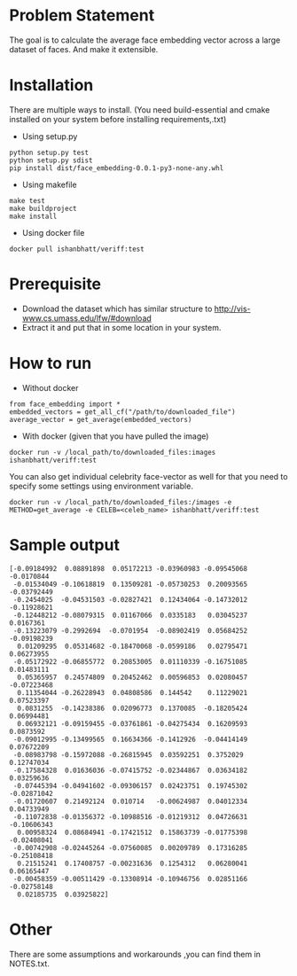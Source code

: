 # Problem Statement
The goal is to calculate the average face embedding vector across a large dataset of
faces. And make it extensible.

# Installation
There are multiple ways to install.
(You need build-essential and cmake installed on your system before installing requirements,.txt)

- Using setup.py
```
python setup.py test
python setup.py sdist
pip install dist/face_embedding-0.0.1-py3-none-any.whl
```
- Using makefile
```
make test
make buildproject
make install
```
- Using docker file
```
docker pull ishanbhatt/veriff:test
```

# Prerequisite
- Download the dataset which has similar structure to http://vis-www.cs.umass.edu/lfw/#download
- Extract it and put that in some location in your system.

# How to run
- Without docker
```
from face_embedding import *
embedded_vectors = get_all_cf("/path/to/downloaded_file")
average_vector = get_average(embedded_vectors)
```

- With docker (given that you have pulled the image)
```
docker run -v /local_path/to/downloaded_files:images ishanbhatt/veriff:test
```
You can also get individual celebrity face-vector as well for that you need to specify some settings using environment variable.
```
docker run -v /local_path/to/downloaded_files:/images -e METHOD=get_average -e CELEB=<celeb_name> ishanbhatt/veriff:test
```

# Sample output
```
[-0.09184992  0.08891898  0.05172213 -0.03960983 -0.09545068 -0.0170844
 -0.01534049 -0.10618819  0.13509281 -0.05730253  0.20093565 -0.03792449
 -0.2454025  -0.04531503 -0.02827421  0.12434064 -0.14732012 -0.11928621
 -0.12448212 -0.08079315  0.01167066  0.0335183   0.03045237  0.0167361
 -0.13223079 -0.2992694  -0.0701954  -0.08902419  0.05684252 -0.09198239
  0.01209295  0.05314682 -0.18470068 -0.0599186   0.02795471  0.06273955
 -0.05172922 -0.06855772  0.20853005  0.01110339 -0.16751085  0.01483111
  0.05365957  0.24574809  0.20452462  0.00596853  0.02080457 -0.07223468
  0.11354044 -0.26228943  0.04808586  0.144542    0.11229021  0.07523397
  0.0831255  -0.14238386  0.02096773  0.1370085  -0.18205424  0.06994481
  0.06932121 -0.09159455 -0.03761861 -0.04275434  0.16209593  0.0873592
 -0.09012995 -0.13499565  0.16634366 -0.1412926  -0.04414149  0.07672209
 -0.08983798 -0.15972088 -0.26815945  0.03592251  0.3752029   0.12747034
 -0.17584328  0.01636036 -0.07415752 -0.02344867  0.03634182  0.03259636
 -0.07445394 -0.04941602 -0.09306157  0.02423751  0.19745302 -0.02871042
 -0.01720607  0.21492124  0.010714   -0.00624987  0.04012334  0.04733949
 -0.11072838 -0.01356372 -0.10988516 -0.01219312  0.04726631 -0.10606343
  0.00958324  0.08684941 -0.17421512  0.15863739 -0.01775398 -0.02408041
 -0.00742908 -0.02445264 -0.07560085  0.00209789  0.17316285 -0.25108418
  0.21515241  0.17408757 -0.00231636  0.1254312   0.06280041  0.06165447
 -0.00458359 -0.00511429 -0.13308914 -0.10946756  0.02851166 -0.02758148
  0.02185735  0.03925822]
```

# Other
There are some assumptions and workarounds ,you can find them in NOTES.txt. 